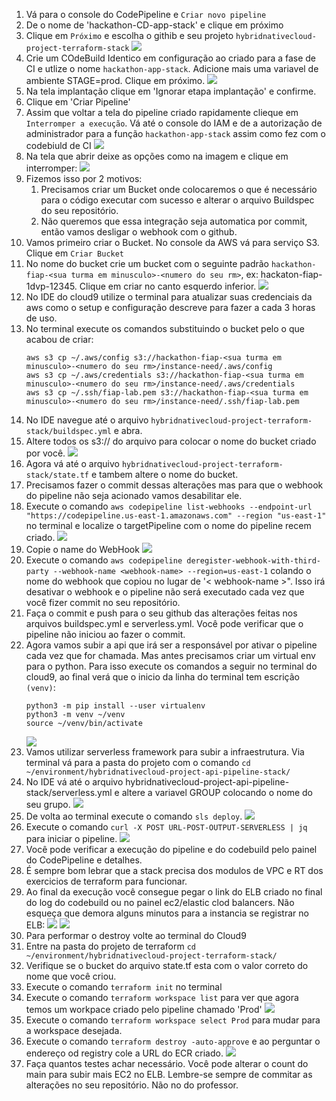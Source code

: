 1. Vá para o console do CodePipeline e `Criar novo pipeline`
2. De o nome de 'hackathon-CD-app-stack' e clique em próximo
4. Clique em `Próximo` e escolha o githib e seu projeto `hybridnativecloud-project-terraform-stack`
   ![](img/cp1.png)
5. Crie um COdeBuild Identico em configuração ao criado para a fase de CI e utlize o nome `hackathon-app-stack`. Adicione mais uma variavel de ambiente STAGE=prod. Clique em próximo.
   ![](img/cb1.png)
6. Na tela implantação clique em 'Ignorar etapa implantação' e confirme.
7. Clique em 'Criar Pipeline'
8.  Assim que voltar a tela do pipeline criado rapidamente clieque em `Interromper a execução`. Vá até o console do IAM e de a autorização de administrador para a função `hackathon-app-stack` assim como fez com o codebiuld de CI
    ![](img/cp2.png)
9.  Na tela que abrir deixe as opções como na imagem e clique em interromper:
    ![](img/cp3.png)
10. Fizemos isso por 2 motivos:
    1.  Precisamos criar um Bucket onde colocaremos o que é necessário para o código executar com sucesso e alterar o arquivo Buildspec do seu repositório.
    2.  Não queremos que essa integração seja automatica por commit, então vamos desligar o webhook com o github.
11. Vamos primeiro criar o Bucket. No console da AWS vá para serviço S3. Clique em `Criar Bucket`
12. No nome do bucket crie um bucket com o seguinte padrão `hackathon-fiap-<sua turma em minusculo>-<numero do seu rm>`, ex: hackaton-fiap-1dvp-12345. Clique em criar no canto esquerdo inferior.
    ![](img/s3-1.png)
13. No IDE do cloud9 utilize o terminal para atualizar suas credenciais da aws como o setup e configuração descreve para fazer a cada 3 horas de uso.
14. No terminal execute os comandos substituindo o bucket pelo o que acabou de criar:
    ```
    aws s3 cp ~/.aws/config s3://hackathon-fiap-<sua turma em minusculo>-<numero do seu rm>/instance-need/.aws/config
    aws s3 cp ~/.aws/credentials s3://hackathon-fiap-<sua turma em minusculo>-<numero do seu rm>/instance-need/.aws/credentials
    aws s3 cp ~/.ssh/fiap-lab.pem s3://hackathon-fiap-<sua turma em minusculo>-<numero do seu rm>/instance-need/.ssh/fiap-lab.pem
    ```
15. No IDE navegue até o arquivo `hybridnativecloud-project-terraform-stack/buildspec.yml` e abra.
16. Altere todos os s3:// do arquivo para colocar o nome do bucket criado por você.
    ![](img/ide1.png)
17. Agora vá até o arquivo `hybridnativecloud-project-terraform-stack/state.tf` e tambem altere o nome do bucket.
18. Precisamos fazer o commit dessas alterações mas para que o webhook do pipeline não seja acionado vamos desabilitar ele.
19. Execute o comando `aws codepipeline list-webhooks --endpoint-url "https://codepipeline.us-east-1.amazonaws.com" --region "us-east-1"` no terminal e localize o targetPipeline com o nome do pipeline recem criado.
    ![](img/ter1.png)
20. Copie o name do WebHook
    ![](img/ter2.png)
21. Execute o comando `aws codepipeline deregister-webhook-with-third-party --webhook-name <webhook-name> --region=us-east-1` colando o nome do webhook que copiou no lugar de '< webhook-name >". Isso irá desativar o webhook e o pipeline não será executado cada vez que você fizer commit no seu repositório.
22. Faça o commit e push para o seu github das alterações feitas nos arquivos  buildspec.yml e serverless.yml. Você pode verificar que o pipeline não iniciou ao fazer o commit.
22. Agora vamos subir a api que irá ser a responsável por ativar o pipeline cada vez que for chamada. Mas antes precisamos criar um virtual env para o python. Para isso execute os comandos a seguir no terminal do cloud9, ao final verá que o inicio da linha do terminal tem  escrição `(venv)`:
    ```
    python3 -m pip install --user virtualenv
    python3 -m venv ~/venv
    source ~/venv/bin/activate
    ```
    ![](img/ter3.png)
23. Vamos utilizar serverless framework para subir a infraestrutura. Via terminal vá para a pasta do projeto com o comando `cd ~/environment/hybridnativecloud-project-api-pipeline-stack/`
24. No IDE vá até o arquivo hybridnativecloud-project-api-pipeline-stack/serverless.yml e altere a variavel GROUP colocando o nome do seu grupo.
    ![](img/sls1.png)
25. De volta ao terminal execute o comando `sls deploy`.
    ![](img/sls2.png)
26. Execute o comando `curl -X POST URL-POST-OUTPUT-SERVERLESS | jq` para iniciar o pipeline.
    ![](img/ter4.png)
27. Você pode verificar a execução do pipeline e do codebuild pelo painel do CodePipeline e detalhes.
28. É sempre bom lebrar que a stack precisa dos modulos de VPC e RT dos exercicios de terraform para funcionar.
29. Ao final da execução você consegue pegar o link do ELB criado no final do log do codebuild ou no painel ec2/elastic clod balancers. Não esqueça que demora alguns minutos para a instancia se registrar no ELB:
    ![](img/cb2.png)
    ![](img/elb1.png)
30. Para performar o destroy volte ao terminal do Cloud9
31. Entre na pasta do projeto de terraform `cd ~/environment/hybridnativecloud-project-terraform-stack/`
32. Verifique se o bucket do arquivo state.tf esta com o valor correto do nome que você criou.
33. Execute o comando `terraform init` no terminal
34. Execute o comando `terraform workspace list` para ver que agora temos um workpace criado pelo pipeline chamado 'Prod'
    ![](img/ter5.png)
35. Execute o comando `terraform workspace select Prod` para mudar para a workspace desejada.
36. Execute o comando `terraform destroy -auto-approve` e ao perguntar o endereço od registry cole a URL do ECR criado.
    ![](img/ter6.png)
37. Faça quantos testes achar necessário. Você pode alterar o count do main para subir mais EC2 no ELB. Lembre-se sempre de commitar as alterações no seu repositório. Não no do professor. 
